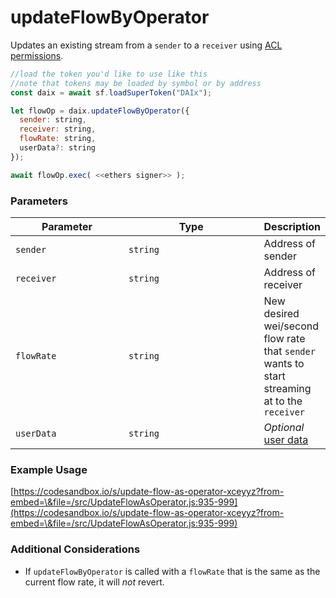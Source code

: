 # updateFlowByOperator

Updates an existing stream from a `sender` to a `receiver` using [ACL permissions](../).

```javascript
//load the token you'd like to use like this 
//note that tokens may be loaded by symbol or by address
const daix = await sf.loadSuperToken("DAIx");

let flowOp = daix.updateFlowByOperator({
  sender: string,
  receiver: string,
  flowRate: string,
  userData?: string
});

await flowOp.exec( <<ethers signer>> );
```

### Parameters

<table><thead><tr><th width="182">Parameter</th><th width="231.33333333333331">Type</th><th>Description</th></tr></thead><tbody><tr><td><code>sender</code></td><td><code>string</code></td><td>Address of sender</td></tr><tr><td><code>receiver</code></td><td><code>string</code></td><td>Address of receiver</td></tr><tr><td><code>flowRate</code></td><td><code>string</code></td><td>New desired wei/second flow rate that <code>sender</code> wants to start streaming at to the <code>receiver</code></td></tr><tr><td><code>userData</code></td><td><code>string</code></td><td><em>Optional</em> <a href="https://docs.superfluid.finance/superfluid/developers/super-apps/user-data">user data</a></td></tr></tbody></table>

### Example Usage

[https://codesandbox.io/s/update-flow-as-operator-xceyyz?from-embed=\&file=/src/UpdateFlowAsOperator.js:935-999](https://codesandbox.io/s/update-flow-as-operator-xceyyz?from-embed=\&file=/src/UpdateFlowAsOperator.js:935-999)

### Additional Considerations

* If `updateFlowByOperator` is called with a `flowRate` that is the same as the current flow rate, it will _not_ revert.
